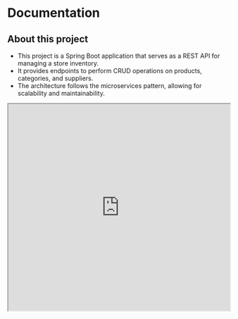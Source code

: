 # Documentation

## About this project
- This project is a Spring Boot application that serves as a REST API for managing a store inventory.
- It provides endpoints to perform CRUD operations on products, categories, and suppliers.
- The architecture follows the microservices pattern, allowing for scalability and maintainability.

<iframe width="100%" height="470" src="https://youtu.be/ZKsXttncRh4" allowfullscreen></iframe>
